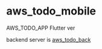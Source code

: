 # aws_todo_mobile

AWS_TODO_APP Flutter ver

backend server is [aws_todo_back](https://github.com/kumitaakira453/aws_todo_back)
